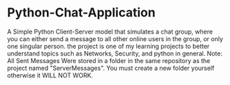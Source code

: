 # Python-Chat-Application
A Simple Python Client-Server model that simulates a chat group, where you can either send a message to all other online users in the group, or only one singular person.
the project is one of my learning projects to better understand topics such as Networks, Security, and python in general.
Note: All Sent Messages Were stored in a folder in the same repository as the project named "ServerMessages". You must create a new folder yourself otherwise it WILL NOT WORK.
